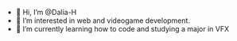 - 👋 Hi, I’m @Dalia-H
- 👀 I’m interested in web and videogame development.
- 🌱 I’m currently learning how to code and studying a major in VFX

<!---
Dalia-H/Dalia-H is a ✨ special ✨ repository because its `README.md` (this file) appears on your GitHub profile.
You can click the Preview link to take a look at your changes.
--->
